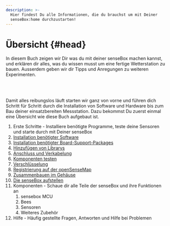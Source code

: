 ```yaml
---
description: >-
  Hier findest Du alle Informationen, die du brauchst um mit Deiner
  senseBox:home durchzustarten!
---
```


# Übersicht {#head}
<div class="description">In diesem Buch zeigen wir Dir was du mit deiner senseBox machen kannst, und erklären dir alles, was du wissen musst um eine fertige Wetterstation zu bauen. Ausserdem geben wir dir Tipps und Anregungen zu weiteren Experimenten.</div>

<div class="line">
    <br>
    <br>
    <br>
</div>

Damit alles reibungslos läuft starten wir ganz von vorne und führen dich Schritt für Schritt durch die Installation von Software und Hardware bis zum Bau deiner einsatzbereiten Messstation. Dazu bekommst Du zuerst einmal eine Übersicht wie diese Buch aufgebaut ist.

1. Erste Schritte - Installiere benötigte Programme, teste deine Sensoren und starte durch mit Deiner senseBox
  1. [Installation benötigter Software](erste-schritte/software-installation.md)
  2. [Installation benötigter Board-Support-Packages ](erste-schritte/board-support-packages-installieren.md)
  3. [Hinzufügen von Librarys](erste-schritte/libraries-hinzufuegen.md)
  4. [Anschluss und Verkabelung](erste-schritte/anschluss-und-verkabelung.md)
  5. [Komponenten testen](erste-schritte/komponenten-testen.md)
  6. [Verschlüsselung](erste-schritte/verschluesselung.md)
  7. [Registrierung auf der openSenseMap](erste-schritte/registrierung-auf-der-openSenseMap.md)
  8. [Zusammenbauen im Gehäuse](erste-schritte/zusammenbau.md)
  9. [Die senseBox aufstellen](erste-schritte/sensebox-aufstellen.md)
2. Komponenten - Schaue dir alle Teile der senseBox und ihre Funktionen an
   1. sensebox MCU
   2. Bees
   3. Sensoren
   4. Weiteres Zubehör
3. Hilfe - Häufig gestellte Fragen, Antworten und Hilfe bei Problemen

